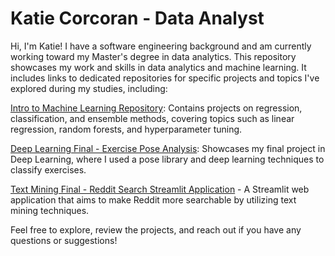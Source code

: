# Katie Corcoran - Data Analyst

Hi, I'm Katie! I have a software engineering background and am currently working toward my Master's degree in data analytics. This repository showcases my work and skills in data analytics and machine learning. It includes links to dedicated repositories for specific projects and topics I've explored during my studies, including:

[Intro to Machine Learning Repository](https://github.com/katiecorcoran/Machine_Learning): Contains projects on regression, classification, and ensemble methods, covering topics such as linear regression, random forests, and hyperparameter tuning.

[Deep Learning Final - Exercise Pose Analysis](https://github.com/katiecorcoran/deep-learning-final): Showcases my final project in Deep Learning, where I used a pose library and deep learning techniques to classify exercises.

[Text Mining Final - Reddit Search Streamlit Application](https://github.com/katiecorcoran/github-search-application) - A Streamlit web application that aims to make Reddit more searchable by utilizing text mining techniques.

Feel free to explore, review the projects, and reach out if you have any questions or suggestions!
